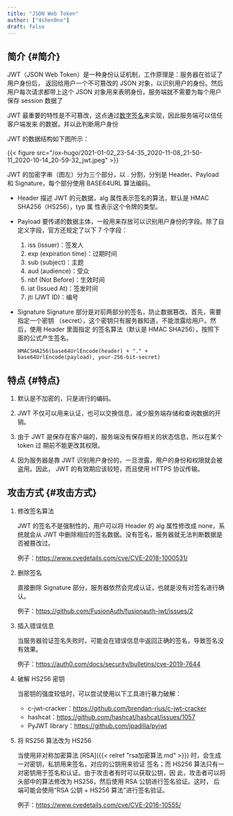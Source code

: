 ```yaml
---
title: "JSON Web Token"
author: ["4shen0ne"]
draft: false
---
```


## 简介 {#简介}

JWT（JSON Web Token）是一种身份认证机制，工作原理是：服务器在验证了用户身份后，
返回给用户一个不可篡改的 JSON 对象，以识别用户的身份。然后用户每次请求都带上这个
JSON 对象用来表明身份，服务端就不需要为每个用户保存 session 数据了

JWT 最重要的特性是不可篡改，这点通过[数字签名](https://www.ruanyifeng.com/blog/2011/08/what_is_a_digital_signature.html)来实现，因此服务端可以信任客户端发来
的数据，并以此判断用户身份

JWT 的数据结构如下图所示：

{{< figure src="/ox-hugo/2021-01-02_23-54-35_2020-11-08_21-50-11_2020-10-14_20-59-32_jwt.jpeg" >}}

JWT 的加密字串（图左）分为三个部分，以 . 分割，分别是 Header、Payload 和
Signature，每个部分使用 BASE64URL 算法编码。

-   Header
    描述 JWT 的元数据，alg 属性表示签名的算法，默认是 HMAC SHA256（HS256），typ 属
    性表示这个令牌的类型。

-   Payload
    要传递的数据主体，一般用来存放可以识别用户身份的字段。除了自定义字段，官方还规定了以下 7 个字段：
    1.  iss (issuer)：签发人
    2.  exp (expiration time)：过期时间
    3.  sub (subject)：主题
    4.  aud (audience)：受众
    5.  nbf (Not Before)：生效时间
    6.  iat (Issued At)：签发时间
    7.  jti (JWT ID)：编号

-   Signature
    Signature 部分是对前两部分的签名，防止数据篡改。首先，需要指定一个密钥
    （secret），这个密钥只有服务器知道，不能泄露给用户。然后，使用 Header 里面指定
    的签名算法（默认是 HMAC SHA256），按照下面的公式产生签名。

    ```text
    HMACSHA256(base64UrlEncode(header) + "." + base64UrlEncode(payload), your-256-bit-secret)
    ```


## 特点 {#特点}

1.  默认是不加密的，只是进行的编码。

2.  JWT 不仅可以用来认证，也可以交换信息，减少服务端存储和查询数据的开销。

3.  由于 JWT 是保存在客户端的，服务端没有保存相关的状态信息，所以在某个 token 过
    期前不能更改其权限。

4.  因为服务器是靠 JWT 识别用户身份的，一旦泄露，用户的身份和权限就会被盗用。因此，
    JWT 的有效期应该较短，而且使用 HTTPS 协议传输。


## 攻击方式 {#攻击方式}

1.  修改签名算法

    JWT 的签名不是强制性的，用户可以将 Header 的 alg 属性修改成 none，系统就会从
    JWT 中删除相应的签名数据。没有签名，服务器就无法判断数据是否被篡改过。

    例子：<https://www.cvedetails.com/cve/CVE-2018-1000531/>

2.  删除签名

    直接删除 Signature 部分，服务器依然会完成认证，也就是没有对签名进行确认。

    例子：<https://github.com/FusionAuth/fusionauth-jwt/issues/2>

3.  插入错误信息

    当服务器验证签名失败时，可能会在错误信息中返回正确的签名，导致签名没有效果。

    例子：<https://auth0.com/docs/security/bulletins/cve-2019-7644>

4.  破解 HS256 密钥

    当密钥的强度较低时，可以尝试使用以下工具进行暴力破解：

    -   c-jwt-cracker：<https://github.com/brendan-rius/c-jwt-cracker>
    -   hashcat：<https://github.com/hashcat/hashcat/issues/1057>
    -   PyJWT library：<https://github.com/jpadilla/pyjwt>

5.  将 RS256 算法改为 HS256

    当使用非对称加密算法 [RSA]({{< relref "rsa加密算法.md" >}}) 时，会生成一对密钥，私钥用来签名，对应的公钥用来验证
    签名；而 HS256 算法只有一对密钥用于签名和认证。由于攻击者有时可以获取公钥，因
    此，攻击者可以将头部中的算法修改为 HS256，然后使用 RSA 公钥进行签名验证。这时，
    后端可能会使用“RSA 公钥 + HS256 算法”进行签名验证。

    例子：<https://www.cvedetails.com/cve/CVE-2016-10555/>
